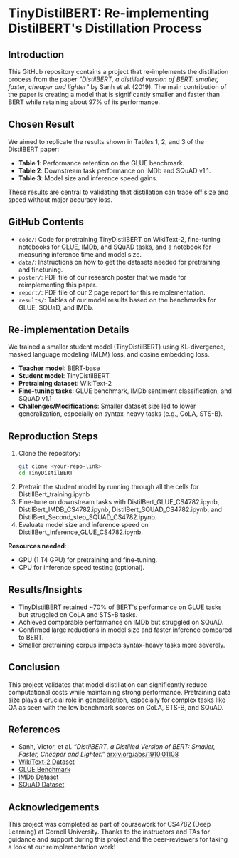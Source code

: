 # TinyDistilBERT: Re-implementing DistilBERT's Distillation Process

## Introduction

This GitHub repository contains a project that re-implements the distillation process from the paper _"DistilBERT, a distilled version of BERT: smaller, faster, cheaper and lighter"_ by Sanh et al. (2019). The main contribution of the paper is creating a model that is significantly smaller and faster than BERT while retaining about 97% of its performance.

## Chosen Result

We aimed to replicate the results shown in Tables 1, 2, and 3 of the DistilBERT paper:

- **Table 1**: Performance retention on the GLUE benchmark.
- **Table 2**: Downstream task performance on IMDb and SQuAD v1.1.
- **Table 3**: Model size and inference speed gains.

These results are central to validating that distillation can trade off size and speed without major accuracy loss.

## GitHub Contents

- `code/`: Code for pretraining TinyDistilBERT on WikiText-2, fine-tuning notebooks for GLUE, IMDb, and SQuAD tasks, and a notebook for measuring inference time and model size.
- `data/`: Instructions on how to get the datasets needed for pretraining and finetuning.
- `poster/`: PDF file of our research poster that we made for reimplementing this paper.
- `report/`: PDF file of our 2 page report for this reimplementation.
- `results/`: Tables of our model results based on the benchmarks for GLUE, SQUaD, and IMDb.

## Re-implementation Details

We trained a smaller student model (TinyDistilBERT) using KL-divergence, masked language modeling (MLM) loss, and cosine embedding loss.

- **Teacher model**: BERT-base
- **Student model**: TinyDistilBERT
- **Pretraining dataset**: WikiText-2
- **Fine-tuning tasks**: GLUE benchmark, IMDb sentiment classification, and SQuAD v1.1
- **Challenges/Modifications**: Smaller dataset size led to lower generalization, especially on syntax-heavy tasks (e.g., CoLA, STS-B).

## Reproduction Steps

1. Clone the repository:
   ```bash
   git clone <your-repo-link>
   cd TinyDistilBERT
   ```
2. Pretrain the student model by running through all the cells for DistillBert_training.ipynb
3. Fine-tune on downstream tasks with DistilBert_GLUE_CS4782.ipynb, DistilBert_IMDB_CS4782.ipynb, DistilBert_SQUAD_CS4782.ipynb, and DistilBert_Second_step_SQUAD_CS4782.ipynb.
4. Evaluate model size and inference speed on DistillBert_Inference_GLUE_CS4782.ipynb.

**Resources needed**:

- GPU (1 T4 GPU) for pretraining and fine-tuning.
- CPU for inference speed testing (optional).

## Results/Insights

- TinyDistilBERT retained ~70% of BERT's performance on GLUE tasks but struggled on CoLA and STS-B tasks.
- Achieved comparable performance on IMDb but struggled on SQuAD.
- Confirmed large reductions in model size and faster inference compared to BERT.
- Smaller pretraining corpus impacts syntax-heavy tasks more severely.

## Conclusion

This project validates that model distillation can significantly reduce computational costs while maintaining strong performance. Pretraining data size plays a crucial role in generalization, especially for complex tasks like QA as seen with the low benchmark scores on CoLA, STS-B, and SQuAD.

## References

- Sanh, Victor, et al. _“DistilBERT, a Distilled Version of BERT: Smaller, Faster, Cheaper and Lighter.”_ [arxiv.org/abs/1910.01108](https://arxiv.org/abs/1910.01108)
- [WikiText-2 Dataset](https://paperswithcode.com/dataset/wikitext-2)
- [GLUE Benchmark](https://gluebenchmark.com/)
- [IMDb Dataset](https://www.kaggle.com/datasets/hijest/genre-classification-dataset-imdb)
- [SQuAD Dataset](https://rajpurkar.github.io/SQuAD-explorer/)

## Acknowledgements

This project was completed as part of coursework for CS4782 (Deep Learning) at Cornell University. Thanks to the instructors and TAs for guidance and support during this project and the peer-reviewers for taking a look at our reimplementation work!
